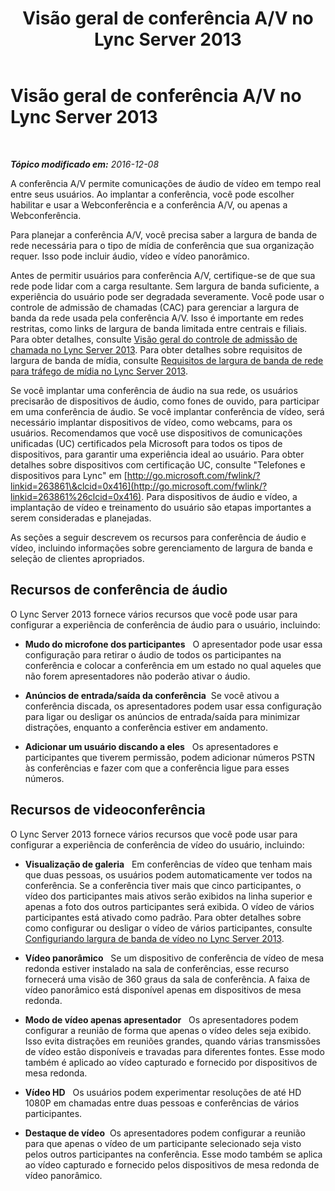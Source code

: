 ﻿---
title: Visão geral de conferência A/V no Lync Server 2013
TOCTitle: Visão geral de conferência A/V no Lync Server 2013
ms:assetid: 9583de87-4618-4a99-a47a-45e8cc4cc221
ms:mtpsurl: https://technet.microsoft.com/pt-br/library/JJ619186(v=OCS.15)
ms:contentKeyID: 49307506
ms.date: 12/10/2016
mtps_version: v=OCS.15
ms.translationtype: HT
---

# Visão geral de conferência A/V no Lync Server 2013

 

_**Tópico modificado em:** 2016-12-08_

A conferência A/V permite comunicações de áudio de vídeo em tempo real entre seus usuários. Ao implantar a conferência, você pode escolher habilitar e usar a Webconferência e a conferência A/V, ou apenas a Webconferência.

Para planejar a conferência A/V, você precisa saber a largura de banda de rede necessária para o tipo de mídia de conferência que sua organização requer. Isso pode incluir áudio, vídeo e vídeo panorâmico.

Antes de permitir usuários para conferência A/V, certifique-se de que sua rede pode lidar com a carga resultante. Sem largura de banda suficiente, a experiência do usuário pode ser degradada severamente. Você pode usar o controle de admissão de chamadas (CAC) para gerenciar a largura de banda da rede usada pela conferência A/V. Isso é importante em redes restritas, como links de largura de banda limitada entre centrais e filiais. Para obter detalhes, consulte [Visão geral do controle de admissão de chamada no Lync Server 2013](lync-server-2013-overview-of-call-admission-control.md). Para obter detalhes sobre requisitos de largura de banda de mídia, consulte [Requisitos de largura de banda de rede para tráfego de mídia no Lync Server 2013](lync-server-2013-network-bandwidth-requirements-for-media-traffic.md).

Se você implantar uma conferência de áudio na sua rede, os usuários precisarão de dispositivos de áudio, como fones de ouvido, para participar em uma conferência de áudio. Se você implantar conferência de vídeo, será necessário implantar dispositivos de vídeo, como webcams, para os usuários. Recomendamos que você use dispositivos de comunicações unificadas (UC) certificados pela Microsoft para todos os tipos de dispositivos, para garantir uma experiência ideal ao usuário. Para obter detalhes sobre dispositivos com certificação UC, consulte "Telefones e dispositivos para Lync" em [http://go.microsoft.com/fwlink/?linkid=263861\&clcid=0x416](http://go.microsoft.com/fwlink/?linkid=263861%26clcid=0x416). Para dispositivos de áudio e vídeo, a implantação de vídeo e treinamento do usuário são etapas importantes a serem consideradas e planejadas.

As seções a seguir descrevem os recursos para conferência de áudio e vídeo, incluindo informações sobre gerenciamento de largura de banda e seleção de clientes apropriados.

## Recursos de conferência de áudio

O Lync Server 2013 fornece vários recursos que você pode usar para configurar a experiência de conferência de áudio para o usuário, incluindo:

  - **Mudo do microfone dos participantes**   O apresentador pode usar essa configuração para retirar o áudio de todos os participantes na conferência e colocar a conferência em um estado no qual aqueles que não forem apresentadores não poderão ativar o áudio.

  - **Anúncios de entrada/saída da conferência**  Se você ativou a conferência discada, os apresentadores podem usar essa configuração para ligar ou desligar os anúncios de entrada/saída para minimizar distrações, enquanto a conferência estiver em andamento.

  - **Adicionar um usuário discando a eles**   Os apresentadores e participantes que tiverem permissão, podem adicionar números PSTN às conferências e fazer com que a conferência ligue para esses números.

## Recursos de videoconferência

O Lync Server 2013 fornece vários recursos que você pode usar para configurar a experiência de conferência de vídeo do usuário, incluindo:

  - **Visualização de galeria**   Em conferências de vídeo que tenham mais que duas pessoas, os usuários podem automaticamente ver todos na conferência. Se a conferência tiver mais que cinco participantes, o vídeo dos participantes mais ativos serão exibidos na linha superior e apenas a foto dos outros participantes será exibida. O vídeo de vários participantes está ativado como padrão. Para obter detalhes sobre como configurar ou desligar o vídeo de vários participantes, consulte [Configuriando largura de banda de vídeo no Lync Server 2013](lync-server-2013-configuring-video-bandwidth.md).

  - **Vídeo panorâmico**   Se um dispositivo de conferência de vídeo de mesa redonda estiver instalado na sala de conferências, esse recurso fornecerá uma visão de 360 graus da sala de conferência. A faixa de vídeo panorâmico está disponível apenas em dispositivos de mesa redonda.

  - **Modo de vídeo apenas apresentador**   Os apresentadores podem configurar a reunião de forma que apenas o vídeo deles seja exibido. Isso evita distrações em reuniões grandes, quando várias transmissões de vídeo estão disponíveis e travadas para diferentes fontes. Esse modo também é aplicado ao vídeo capturado e fornecido por dispositivos de mesa redonda.

  - **Vídeo HD**   Os usuários podem experimentar resoluções de até HD 1080P em chamadas entre duas pessoas e conferências de vários participantes.

  - **Destaque de vídeo**  Os apresentadores podem configurar a reunião para que apenas o vídeo de um participante selecionado seja visto pelos outros participantes na conferência. Esse modo também se aplica ao vídeo capturado e fornecido pelos dispositivos de mesa redonda de vídeo panorâmico.


